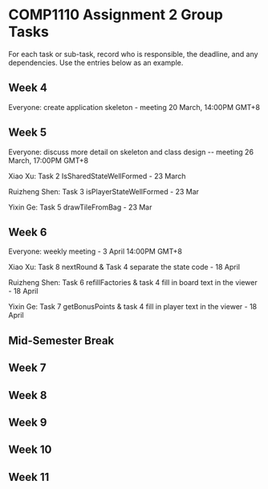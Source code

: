# COMP1110 Assignment 2 Group Tasks

For each task or sub-task, record who is responsible, the deadline, and any dependencies.
Use the entries below as an example.

## Week 4

Everyone: create application skeleton - meeting 20 March, 14:00PM GMT+8

## Week 5

Everyone: discuss more detail on skeleton and class design -- meeting 26 March, 17:00PM GMT+8

Xiao Xu: Task 2 IsSharedStateWellFormed - 23 March

Ruizheng Shen: Task 3 isPlayerStateWellFormed - 23 Mar

Yixin Ge: Task 5 drawTileFromBag - 23 Mar


## Week 6

Everyone: weekly meeting - 3 April 14:00PM GMT+8

Xiao Xu: Task 8 nextRound & Task 4 separate the state code - 18 April

Ruizheng Shen: Task 6 refillFactories & task 4 fill in board text in the viewer - 18 April

Yixin Ge: Task 7 getBonusPoints & task 4 fill in player text in the viewer - 18 April


## Mid-Semester Break

## Week 7

## Week 8

## Week 9

## Week 10

## Week 11
